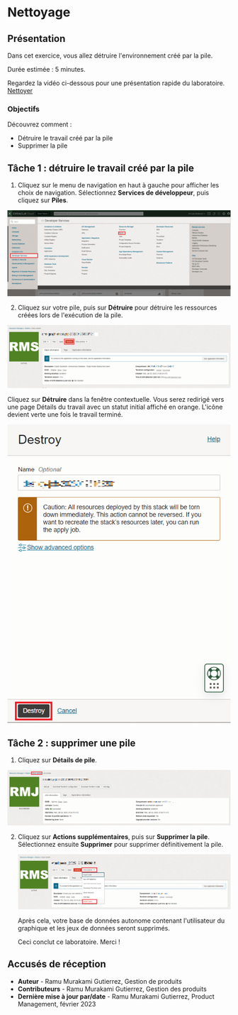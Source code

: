 # Nettoyage

## Présentation

Dans cet exercice, vous allez détruire l'environnement créé par la pile.

Durée estimée : 5 minutes.

Regardez la vidéo ci-dessous pour une présentation rapide du laboratoire. [Nettoyer](videohub:1_uf4pv1t0)

### Objectifs

Découvrez comment :

*   Détruire le travail créé par la pile
*   Supprimer la pile

## Tâche 1 : détruire le travail créé par la pile

1.  Cliquez sur le menu de navigation en haut à gauche pour afficher les choix de navigation. Sélectionnez **Services de développeur**, puis cliquez sur **Piles**.

![Etapes d'accès à la pile dans le menu de navigation OCI](./images/stack-in-oci.png)

2.  Cliquez sur votre pile, puis sur **Détruire** pour détruire les ressources créées lors de l'exécution de la pile.

![Montre comment détruire la pile](./images/destroy-stack.png)

Cliquez sur **Détruire** dans la fenêtre contextuelle. Vous serez redirigé vers une page Détails du travail avec un statut initial affiché en orange. L'icône devient verte une fois le travail terminé.

![Montre comment détruire l'étape finale de pile](./images/destroy-final.png)

## Tâche 2 : supprimer une pile

1.  Cliquez sur **Détails de pile**.

![Comment revenir aux détails de la pile](./images/stack-details.png)

2.  Cliquez sur **Actions supplémentaires**, puis sur **Supprimer la pile**. Sélectionnez ensuite **Supprimer** pour supprimer définitivement la pile.
    
    ![Etapes de suppression de la pile](./images/delete-stack.png)
    
    Après cela, votre base de données autonome contenant l'utilisateur du graphique et les jeux de données seront supprimés.
    
    Ceci conclut ce laboratoire. Merci !
    

## Accusés de réception

*   **Auteur** - Ramu Murakami Gutierrez, Gestion de produits
*   **Contributeurs** - Ramu Murakami Gutierrez, Gestion des produits
*   **Dernière mise à jour par/date** - Ramu Murakami Gutierrez, Product Management, février 2023